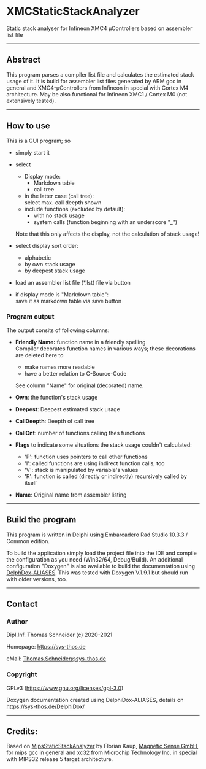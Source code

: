 XMCStaticStackAnalyzer
======================
Static stack analyser for Infineon XMC4 µControllers based on assembler list file


--------------------------------------------------------------------------------
Abstract
--------
This program parses a compiler list file and calculates the estimated stack usage of it.
It is build for assembler list files generated by ARM gcc in general and
XMC4-µControllers from Infineon in special with Cortex M4 architecture.
May be also functional for Infineon XMC1 / Cortex M0 (not extensively tested).


--------------------------------------------------------------------------------
How to use
----------
This is a GUI program; so
- simply start it
- select
  - Display mode:
    - Markdown table
    - call tree
  - in the latter case (call tree): <br>
    select max. call deepth shown
  - include functions (excluded by default):
    - with no stack usage
    - system calls (function beginning with an underscore "_")

  Note that this only affects the display, not the calculation of stack usage!
- select display sort order:
  - alphabetic
  - by own stack usage
  - by deepest stack usage
- load an assembler list file (*.lst) file via button
- if display mode is "Markdown table":<br>
  save it as markdown table via save button

### Program output
The output consits of following columns:
- **Friendly Name:** function name in a friendly spelling<br>
  Compiler decorates function names in various ways; these decorations are
  deleted here to
  - make names more readable
  - have a better relation to C-Source-Code

  See column "Name" for original (decorated) name.
- **Own**: the function's stack usage
- **Deepest**: Deepest estimated stack usage
- **CallDeepth**: Deepth of call tree
- **CallCnt**: number of functions calling thes functions
- **Flags** to indicate some situations the stack usage couldn't calculated:
  - 'P': function uses pointers to call other functions
  - 'I': called functions are using indirect function calls, too
  - 'V': stack is manipulated by variable's values
  - 'R': function is called (directly or indirectly) recursively called by itself
- **Name**: Original name from assembler listing


--------------------------------------------------------------------------------
Build the program
-----------------
This program is written in Delphi using Embarcadero Rad Studio 10.3.3 / Common edition.

To build the application simply load the project file into the IDE and compile
the configuration as you need (Win32/64, Debug/Build). An additional configuration
"Doxygen" is also available to build the documentation using [DelphDox-ALIASES](https://sys-thos.de/DelphiDox/).
This was tested with Doxygen V.1.9.1 but should run with older versions, too.


--------------------------------------------------------------------------------
Contact
-------

### Author
Dipl.Inf. Thomas Schneider (c) 2020-2021

Homepage: https://sys-thos.de

eMail:    Thomas.Schneider@sys-thos.de

### Copyright
GPLv3 (https://www.gnu.org/licenses/gpl-3.0)

Doxygen documentation created using DelphiDox-ALIASES, details on<br>
https://sys-thos.de/DelphiDox/


--------------------------------------------------------------------------------
Credits:
--------
Based on [MipsStaticStackAnalyzer](https://github.com/SentinelSw/MipsStaticStackAnalyzer)
by Florian Kaup, [Magnetic Sense GmbH](https://magnetic-sense.com/),
for mips gcc in general and xc32 from Microchip Technology Inc. in
special with MIPS32 release 5 target architecture.

